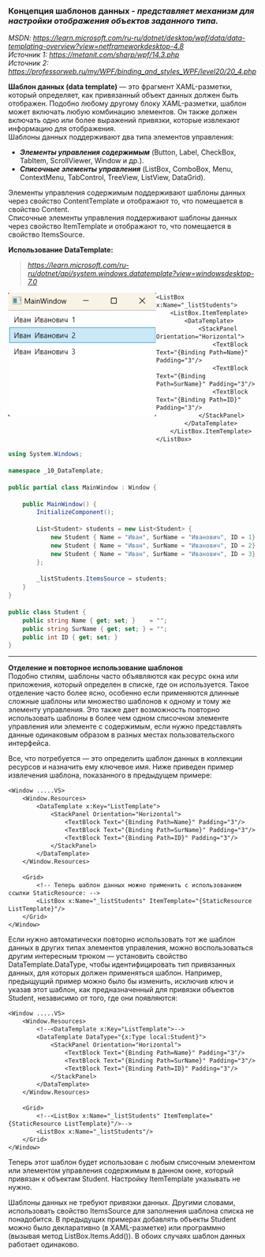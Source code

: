 ### Концепция шаблонов данных - *представляет механизм для настройки отображения объектов заданного типа.* 

*MSDN: https://learn.microsoft.com/ru-ru/dotnet/desktop/wpf/data/data-templating-overview?view=netframeworkdesktop-4.8* <br>
*Источник 1: https://metanit.com/sharp/wpf/14.3.php* <br>
*Источник 2: https://professorweb.ru/my/WPF/binding_and_styles_WPF/level20/20_4.php* <br>

**Шаблон данных (data template)** — это фрагмент XAML-разметки, который определяет, как привязанный объект данных должен быть отображен. 
Подобно любому другому блоку XAML-разметки, шаблон может включать любую комбинацию элементов. Он также должен включать одно или более выражений привязки, которые извлекают информацию для отображения. <br>
Шаблоны данных поддерживают два типа элементов управления:
* ___Элементы управления содержимым___ (Button, Label, CheckBox, TabItem, ScrollViewer, Window и др.).
* ___Списочные элементы управления___ (ListBox, ComboBox, Menu, ContextMenu, TabControl, TreeView, ListView, DataGrid). <br>

Элементы управления содержимым поддерживают шаблоны данных через свойство ContentTemplate и отображают то, что помещается в свойство Content. <br>
Списочные элементы управления поддерживают шаблоны данных через свойство ItemTemplate и отображают то, что помещается в свойство ItemsSource. <br>

__Использование DataTemplate:__ <br>
> *https://learn.microsoft.com/ru-ru/dotnet/api/system.windows.datatemplate?view=windowsdesktop-7.0* <br>

<img src="img/Data1.png" align="left" alt="Пример работы данного кода" width="300" height="250">

~~~XAML
<ListBox x:Name="_listStudents">
    <ListBox.ItemTemplate>
        <DataTemplate>
            <StackPanel Orientation="Horizontal">
                <TextBlock Text="{Binding Path=Name}" Padding="3"/>
                <TextBlock Text="{Binding Path=SurName}" Padding="3"/>
                <TextBlock Text="{Binding Path=ID}" Padding="3"/>
            </StackPanel>
        </DataTemplate>
    </ListBox.ItemTemplate>
</ListBox>
~~~

~~~C#
using System.Windows;

namespace _10_DataTemplate;

public partial class MainWindow : Window {
    
    public MainWindow() {
        InitializeComponent();

        List<Student> students = new List<Student> {
            new Student { Name = "Иван", SurName = "Иванович", ID = 1},
            new Student { Name = "Иван", SurName = "Иванович", ID = 2},
            new Student { Name = "Иван", SurName = "Иванович", ID = 3}
        };

        _listStudents.ItemsSource = students;
    }
}

public class Student {
    public string Name { get; set; }    = "";
    public string SurName { get; set; } = "";
    public int ID { get; set; }
}
~~~
<hr>

__Отделение и повторное использование шаблонов__ <br>
Подобно стилям, шаблоны часто объявляются как ресурс окна или приложения, который определен в списке, где он используется. Такое отделение часто более ясно, особенно если применяются длинные сложные шаблоны или множество шаблонов к одному и тому же элементу управления. Это также дает возможность повторно использовать шаблоны в более чем одном списочном элементе управления или элементе с содержимым, если нужно представлять данные одинаковым образом в разных местах пользовательского интерфейса.

Все, что потребуется — это определить шаблон данных в коллекции ресурсов и назначить ему ключевое имя. Ниже приведен пример извлечения шаблона, показанного в предыдущем примере:

~~~XAML
<Window .....VS>
    <Window.Resources>
        <DataTemplate x:Key="ListTemplate">
            <StackPanel Orientation="Horizontal">
                <TextBlock Text="{Binding Path=Name}" Padding="3"/>
                <TextBlock Text="{Binding Path=SurName}" Padding="3"/>
                <TextBlock Text="{Binding Path=ID}" Padding="3"/>
            </StackPanel>
        </DataTemplate>
    </Window.Resources>

    <Grid>
        <!-- Теперь шаблон данных можно применить с использованием ссылки StaticResource: -->
        <ListBox x:Name="_listStudents" ItemTemplate="{StaticResource ListTemplate}"/>
    </Grid>
</Window>
~~~

Если нужно автоматически повторно использовать тот же шаблон данных в других типах элементов управления, можно воспользоваться другим интересным трюком — установить свойство DataTemplate.DataType, чтобы идентифицировать тип привязанных данных, для которых должен применяться шаблон. Например, предыщущий пример можно было бы изменить, исключив ключ и указав этот шаблон, как предназначенный для привязки объектов Student, независимо от того, где они появляются:

~~~XAML
<Window .....VS>
    <Window.Resources>
        <!--<DataTemplate x:Key="ListTemplate">-->
        <DataTemplate DataType="{x:Type local:Student}">
            <StackPanel Orientation="Horizontal">
                <TextBlock Text="{Binding Path=Name}" Padding="3"/>
                <TextBlock Text="{Binding Path=SurName}" Padding="3"/>
                <TextBlock Text="{Binding Path=ID}" Padding="3"/>
            </StackPanel>
        </DataTemplate>
    </Window.Resources>
    
    <Grid>
        <!--<ListBox x:Name="_listStudents" ItemTemplate="{StaticResource ListTemplate}"/>-->
        <ListBox x:Name="_listStudents"/>
    </Grid>
</Window>
~~~

Теперь этот шаблон будет использован с любым списочным элементом или элементом управления содержимым в данном окне, который привязан к объектам Student. Настройку ItemTemplate указывать не нужно.

Шаблоны данных не требуют привязки данных. Другими словами, использовать свойство ItemsSource для заполнения шаблона списка не понадобится. В предыдущих примерах добавлять объекты Student можно было декларативно (в XAML-разметке) или программно (вызывая метод ListBox.Items.Add()). В обоих случаях шаблон данных работает одинаково.
